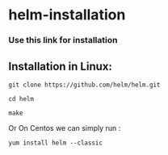 # helm-installation
### Use this link for installation
## Installation in Linux:
```
git clone https://github.com/helm/helm.git
```
```
cd helm
```
```
make
```
 Or On Centos we can simply run :
 ```
 yum install helm --classic
 ```
